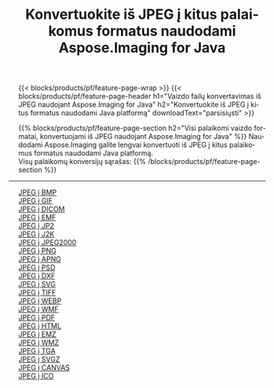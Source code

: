 ﻿---
title: Konvertuokite iš JPEG į kitus palaikomus formatus naudodami Aspose.Imaging for Java 
weight: 3920
url: /lt/java/conversion/from/jpeg 
lang: lt
langdirlevel: 2
locales: zh-hans,ja,it,ru,de,es,fr,nl,id,lt,pl,pt,vi,tr,ko,zh-hant,ar,hi,th,sv,cs,uk,he
description: Naudodami Aspose.Imaging galite lengvai konvertuoti iš JPEG į kitus formatus naudodami Java platformą
---

{{< blocks/products/pf/feature-page-wrap >}}
{{< blocks/products/pf/feature-page-header h1="Vaizdo failų konvertavimas iš JPEG naudojant Aspose.Imaging for Java" h2="Konvertuokite iš JPEG į kitus formatus naudodami Java platformą" downloadText="parsisiųsti" >}}


{{% blocks/products/pf/feature-page-section  h2="Visi palaikomi vaizdo formatai, konvertuojami iš JPEG naudojant Aspose.Imaging for Java" %}}
Naudodami Aspose.Imaging galite lengvai konvertuoti iš JPEG į kitus palaikomus formatus naudodami Java platformą.
<br/>
Visų palaikomų konversijų sąrašas:
{{% /blocks/products/pf/feature-page-section %}}
<div class="container-fluid productfamilypage bg-gray">
    <div class="convertypes bg-gray agp-content section">
        <div class="container">
		<hr style="margin-left:-20px;"/>
		<div class="row other-converters">
		    <div class='col-md-2 other-converter remove-lp remove-rp'><a href="/imaging/lt/java/conversion/jpeg-to-bmp" >JPEG į BMP</a></div><div class='col-md-2 other-converter remove-lp remove-rp'><a href="/imaging/lt/java/conversion/jpeg-to-gif" >JPEG į GIF</a></div><div class='col-md-2 other-converter remove-lp remove-rp'><a href="/imaging/lt/java/conversion/jpeg-to-dicom" >JPEG į DICOM</a></div><div class='col-md-2 other-converter remove-lp remove-rp'><a href="/imaging/lt/java/conversion/jpeg-to-emf" >JPEG į EMF</a></div><div class='col-md-2 other-converter remove-lp remove-rp'><a href="/imaging/lt/java/conversion/jpeg-to-jp2" >JPEG į JP2</a></div><div class='col-md-2 other-converter remove-lp remove-rp'><a href="/imaging/lt/java/conversion/jpeg-to-j2k" >JPEG į J2K</a></div><div class='col-md-2 other-converter remove-lp remove-rp'><a href="/imaging/lt/java/conversion/jpeg-to-jpeg2000" >JPEG į JPEG2000</a></div><div class='col-md-2 other-converter remove-lp remove-rp'><a href="/imaging/lt/java/conversion/jpeg-to-png" >JPEG į PNG</a></div><div class='col-md-2 other-converter remove-lp remove-rp'><a href="/imaging/lt/java/conversion/jpeg-to-apng" >JPEG į APNG</a></div><div class='col-md-2 other-converter remove-lp remove-rp'><a href="/imaging/lt/java/conversion/jpeg-to-psd" >JPEG į PSD</a></div><div class='col-md-2 other-converter remove-lp remove-rp'><a href="/imaging/lt/java/conversion/jpeg-to-dxf" >JPEG į DXF</a></div><div class='col-md-2 other-converter remove-lp remove-rp'><a href="/imaging/lt/java/conversion/jpeg-to-svg" >JPEG į SVG</a></div><div class='col-md-2 other-converter remove-lp remove-rp'><a href="/imaging/lt/java/conversion/jpeg-to-tiff" >JPEG į TIFF</a></div><div class='col-md-2 other-converter remove-lp remove-rp'><a href="/imaging/lt/java/conversion/jpeg-to-webp" >JPEG į WEBP</a></div><div class='col-md-2 other-converter remove-lp remove-rp'><a href="/imaging/lt/java/conversion/jpeg-to-wmf" >JPEG į WMF</a></div><div class='col-md-2 other-converter remove-lp remove-rp'><a href="/imaging/lt/java/conversion/jpeg-to-pdf" >JPEG į PDF</a></div><div class='col-md-2 other-converter remove-lp remove-rp'><a href="/imaging/lt/java/conversion/jpeg-to-html" >JPEG į HTML</a></div><div class='col-md-2 other-converter remove-lp remove-rp'><a href="/imaging/lt/java/conversion/jpeg-to-emz" >JPEG į EMZ</a></div><div class='col-md-2 other-converter remove-lp remove-rp'><a href="/imaging/lt/java/conversion/jpeg-to-wmz" >JPEG į WMZ</a></div><div class='col-md-2 other-converter remove-lp remove-rp'><a href="/imaging/lt/java/conversion/jpeg-to-tga" >JPEG į TGA</a></div><div class='col-md-2 other-converter remove-lp remove-rp'><a href="/imaging/lt/java/conversion/jpeg-to-svgz" >JPEG į SVGZ</a></div><div class='col-md-2 other-converter remove-lp remove-rp'><a href="/imaging/lt/java/conversion/jpeg-to-canvas" >JPEG į CANVAS</a></div><div class='col-md-2 other-converter remove-lp remove-rp'><a href="/imaging/lt/java/conversion/jpeg-to-ico" >JPEG į ICO</a></div>
                </div>
        </div>
    </div>
</div>
<br/>

